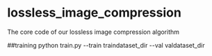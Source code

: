 # lossless_image_compression
The core code of our lossless image compression algorithm

##training
python train.py --train traindataset_dir --val valdataset_dir
